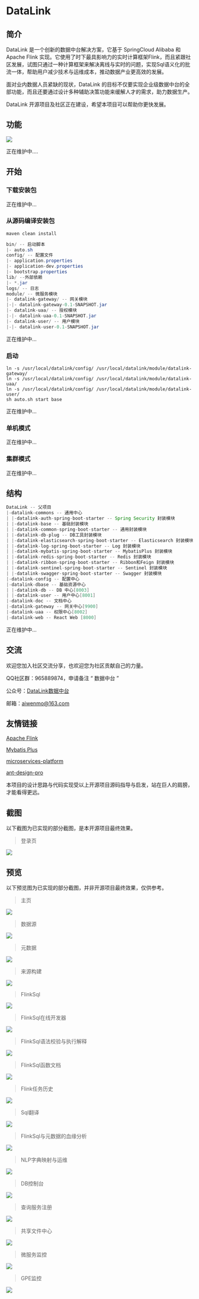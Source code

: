 # DataLink

## 简介

DataLink 是一个创新的数据中台解决方案，它基于 SpringCloud Alibaba 和 Apache Flink 实现。它使用了时下最具影响力的实时计算框架Flink，而且紧跟社区发展，试图只通过一种计算框架来解决离线与实时的问题，实现Sql语义化的批流一体，帮助用户减少技术与运维成本，推动数据产业更高效的发展。

面对业内数据人员紧缺的现状，DataLink 的目标不仅要实现企业级数据中台的全部功能，而且还要通过设计多种辅助决策功能来缓解人才的需求，助力数据生产。

DataLink 开源项目及社区正在建设，希望本项目可以帮助你更快发展。

## 功能

![](https://mmbiz.qpic.cn/mmbiz_png/dyicwnSlTFTp6w4PuJruFaLV6uShCJDkzGwuGyPnbnTF2j7ia4u3VkWcsvI3oU5SRbP0BTL31H789qicC32poLJUA/0?wx_fmt=png)

正在维护中....

## 开始

### 下载安装包

正在维护中...

### 从源码编译安装包

```java
maven clean install 
```

```java
bin/ -- 启动脚本
|- auto.sh 
config/ -- 配置文件
|- application.properties
|- application-dev.properties
|- bootstrap.properties
lib/ --外部依赖
|- *.jar
logs/ -- 日志
module/ -- 微服务模块
|- datalink-gateway/ -- 网关模块
|-|- datalink-gateway-0.1-SNAPSHOT.jar
|- datalink-uaa/ -- 授权模块
|-|- datalink-uaa-0.1-SNAPSHOT.jar
|- datalink-user/ -- 用户模块
|-|- datalink-user-0.1-SNAPSHOT.jar
```

正在维护中...

### 启动

```shell
ln -s /usr/local/datalink/config/ /usr/local/datalink/module/datalink-gateway/
ln -s /usr/local/datalink/config/ /usr/local/datalink/module/datalink-uaa/
ln -s /usr/local/datalink/config/ /usr/local/datalink/module/datalink-user/
sh auto.sh start base
```

正在维护中...

### 单机模式

正在维护中...

### 集群模式

正在维护中...

## 结构

```java
DataLink -- 父项目
|-datalink-commons -- 通用中心
| |-datalink-auth-spring-boot-starter -- Spring Security 封装模块
| |-datalink-base -- 基础封装模块
| |-datalink-common-spring-boot-starter -- 通用封装模块
| |-datalink-db-plug -- DB工具封装模块
| |-datalink-elasticsearch-spring-boot-starter -- Elasticsearch 封装模块
| |-datalink-log-spring-boot-starter -- Log 封装模块
| |-datalink-mybatis-spring-boot-starter -- MybatisPlus 封装模块
| |-datalink-redis-spring-boot-starter -- Redis 封装模块
| |-datalink-ribbon-spring-boot-starter -- Ribbon和Feign 封装模块
| |-datalink-sentinel-spring-boot-starter -- Sentinel 封装模块
| |-datalink-swagger-spring-boot-starter -- Swagger 封装模块
|-datalink-config -- 配置中心
|-datalink-dbase -- 基础资源中心
| |-datalink-db -- DB 中心[8003]
| |-datalink-user -- 用户中心[8001]
|-datalink-doc -- 文档中心
|-datalink-gateway -- 网关中心[9900]
|-datalink-uaa -- 权限中心[8002]
|-datalink-web -- React Web [8000]
```

正在维护中...

## 交流

欢迎您加入社区交流分享，也欢迎您为社区贡献自己的力量。

QQ社区群：965889874，申请备注 “ 数据中台 ”

公众号：[DataLink数据中台](https://mmbiz.qpic.cn/mmbiz_jpg/dyicwnSlTFTp6w4PuJruFaLV6uShCJDkzqwtnbQJrQ90yKDuuIC8tyMU5DK69XZibibx7EPPBRQ3ic81se5UQYs21g/0?wx_fmt=jpeg)

邮箱：aiwenmo@163.com

## 友情链接

[Apache Flink](https://github.com/apache/flink)

[Mybatis Plus](https://github.com/baomidou/mybatis-plus)

[microservices-platform](https://gitee.com/zlt2000/microservices-platform)

[ant-design-pro](https://github.com/aiwenmo/ant-design-pro)

本项目的设计思路与代码实现受以上开源项目源码指导与启发，站在巨人的肩膀，才能看得更远。

## 截图

以下截图为已实现的部分截图，是本开源项目最终效果。

> 登录页

![](https://mmbiz.qpic.cn/mmbiz_png/dyicwnSlTFTr7we6IJ7icjRic0Xex1NVgrfSCg1PzfSyIXsz7dezSnbBBIZHOBCbDq22u9mQhlFsM64moV1HAzHRw/0?wx_fmt=png)


## 预览

以下预览图为已实现的部分截图，并非开源项目最终效果，仅供参考。

> 主页

![](https://mmbiz.qpic.cn/mmbiz_png/dyicwnSlTFTpp82PZfrRR5tUaTWyHasItGV5KnUUrxUPyFN2UjFGoSDXKzoQJqgEKaicp2BzJmPqmLJXH65niaqww/0?wx_fmt=png)

> 数据源

![](https://mmbiz.qpic.cn/mmbiz_png/dyicwnSlTFTpp82PZfrRR5tUaTWyHasItic0d6aRASKpVJdnFs9eWpicVa3U0ZDbnknH3cHky58icP7zfE3mIt8TLg/0?wx_fmt=png)

> 元数据

![](https://mmbiz.qpic.cn/mmbiz_png/dyicwnSlTFTpp82PZfrRR5tUaTWyHasItoM2zeCG5jKlNlD1cee2xUOPmQBcW3C8HJ14urGriaEkcrF7fQ75l5fA/0?wx_fmt=png)

> 来源构建

![](https://mmbiz.qpic.cn/mmbiz_png/dyicwnSlTFTpp82PZfrRR5tUaTWyHasItPia7ibWLqgpduibULSFibjvwy2KPzEwET0cQciaQe0JiaGsSd0SSL2rkzYRA/0?wx_fmt=png)

> FlinkSql

![](https://mmbiz.qpic.cn/mmbiz_png/dyicwnSlTFTpeODtahZc77tWyTMPxR5Kic2vHIgibsjhfg6yiaI3B4N5HORjUQRibjZZYZNRGOP9VERcTeBHVKQCRVw/0?wx_fmt=png)

> FlinkSql在线开发器

![](https://mmbiz.qpic.cn/mmbiz_png/dyicwnSlTFTpeODtahZc77tWyTMPxR5KicuRRo8Y1FmtkT1BYDQkp5cI5r6pbz0XDxqicgKUWlWuxMdMicSl1xZUSA/0?wx_fmt=png)

> FlinkSql语法校验与执行解释

![](https://mmbiz.qpic.cn/mmbiz_png/dyicwnSlTFTpeODtahZc77tWyTMPxR5KicmeuPDSsS2jNU79Rulial2aU7QiaOibzYxPrZyLILbW5KQa10roOWXxo2A/0?wx_fmt=png)

> FlinkSql函数文档

![](https://mmbiz.qpic.cn/mmbiz_png/dyicwnSlTFTpeODtahZc77tWyTMPxR5KicdwSp76kaL2Q1DsKjJRZLSpdjnF1A6U378gzombaZgunFv0gbadgHMQ/0?wx_fmt=png)

> Flink任务历史

![](https://mmbiz.qpic.cn/mmbiz_png/dyicwnSlTFTpp82PZfrRR5tUaTWyHasItyTiccy68aRew8xcSnTjNrVkRjNWLR12dwdgNGapeoQjIDJ6iaMyvRShA/0?wx_fmt=png)

> Sql翻译

![](https://mmbiz.qpic.cn/mmbiz_png/dyicwnSlTFTpeODtahZc77tWyTMPxR5Kicc7UCs5iaNUWJoLdey1h0ibfSYBdqdSdaibhunsnJn6ZTp71ichaLKMB4Zg/0?wx_fmt=png)

> FlinkSql与元数据的血缘分析

![](https://mmbiz.qpic.cn/mmbiz_png/dyicwnSlTFTpeODtahZc77tWyTMPxR5KicTbVRsT6GvhTVP6CQsUqoSBZ40Yratv6sFW8AFg5dj17BjHP1XD8RGQ/0?wx_fmt=png)

> NLP字典映射与运维

![](https://mmbiz.qpic.cn/mmbiz_png/dyicwnSlTFTpeODtahZc77tWyTMPxR5KicsmWEhCTQeYsNT1TiazL68rWJTZfRXUSibUyr695O6OYwuJUjHUQUicdag/0?wx_fmt=png)

> DB控制台

![](https://mmbiz.qpic.cn/mmbiz_png/dyicwnSlTFTpp82PZfrRR5tUaTWyHasIt1GH5etlMEh8GwcxA3xALayEibr8IZzSK5icsMkUEEIRJibdGPY0SXYoAg/0?wx_fmt=png)

> 查询服务注册

![](https://mmbiz.qpic.cn/mmbiz_png/dyicwnSlTFTpeODtahZc77tWyTMPxR5Kic7xoITGgpe5ibAia4uOF6ymxZbjwkxl1pVHUX25WshsprGCFlFEiaXUewg/0?wx_fmt=png)

> 共享文件中心

![](https://mmbiz.qpic.cn/mmbiz_png/dyicwnSlTFTpeODtahZc77tWyTMPxR5Kic5IuF4Uyf2D9a0icZv5kVhsTEufeibOAA79Ofp3veR8xzZHGicoJ2TAEicA/0?wx_fmt=png)

> 微服务监控

![](https://mmbiz.qpic.cn/mmbiz_png/dyicwnSlTFTpp82PZfrRR5tUaTWyHasIt1aiaywj37DXKtEMMxaTypBiaWAO2AZAfprXIN8NSuqhrBItVYDB805icA/0?wx_fmt=png)

> GPE监控

![](https://mmbiz.qpic.cn/mmbiz_png/dyicwnSlTFTpp82PZfrRR5tUaTWyHasItZvk2pBiakXDL7ZVj7g4kwnCARzd4SjoCLrleOMJj25iayACuPhRC43ibg/0?wx_fmt=png)


